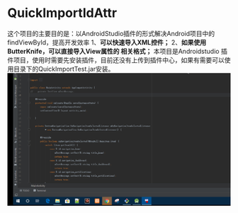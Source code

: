 # QuickImportIdAttr
 这个项目的主要目的是：以AndroidStudio插件的形式解决Android项目中的findViewById，提高开发效率
 1、<b>可以快速导入XML控件；</b>
 2、<b>如果使用ButterKnife，可以直接导入View属性的 相关格式；</b>
本项目是Androidstudio 插件项目，使用时需要先安装插件，目前还没有上传到插件中心，如果有需要可以使用目录下的QuickImportTest.jar安装。
![image](https://github.com/hqlxuptsec/QuickImportIdAttr/blob/master/QuickImportTest/resources/icon/operate.gif)
